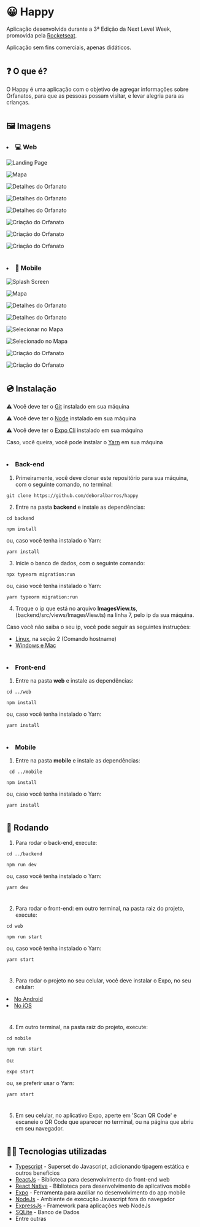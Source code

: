 # 😀 Happy

Aplicação desenvolvida durante a 3ª Edição da Next Level Week, promovida pela <a href="https://rocketseat.com.br">Rocketseat</a>.

Aplicação sem fins comerciais, apenas didáticos.

#

## ❓ O que é?

O Happy é uma aplicação com o objetivo de agregar informações sobre Orfanatos, para que as pessoas possam visitar, e levar alegria para as crianças.

#

## 🖼️ Imagens

### <li> 💻 Web

![Landing Page](https://github.com/deboralbarros/happy/blob/master/images/landing-page.png)

![Mapa](https://github.com/deboralbarros/happy/blob/master/images/map.png)

![Detalhes do Orfanato](https://github.com/deboralbarros/happy/blob/master/images/detail-1.png)

![Detalhes do Orfanato](https://github.com/deboralbarros/happy/blob/master/images/detail-2.png)

![Detalhes do Orfanato](https://github.com/deboralbarros/happy/blob/master/images/detail-3.png)

![Criação do Orfanato](https://github.com/deboralbarros/happy/blob/master/images/create-orphanage-1.png)

![Criação do Orfanato](https://github.com/deboralbarros/happy/blob/master/images/create-orphanage-2.png)

![Criação do Orfanato](https://github.com/deboralbarros/happy/blob/master/images/create-orphanage-3.png)

#

### <li> 📱 Mobile

![Splash Screen](https://github.com/deboralbarros/happy/blob/master/images/splash-screen.jpeg)

![Mapa](https://github.com/deboralbarros/happy/blob/master/images/mobile-map.jpeg)

![Detalhes do Orfanato](https://github.com/deboralbarros/happy/blob/master/images/mobile-detail-1.jpeg)

![Detalhes do Orfanato](https://github.com/deboralbarros/happy/blob/master/images/mobile-detail-2.jpeg)

![Selecionar no Mapa](https://github.com/deboralbarros/happy/blob/master/images/selectmap-1.jpeg)

![Selecionado no Mapa](https://github.com/deboralbarros/happy/blob/master/images/select-map.jpeg)

![Criação do Orfanato](https://github.com/deboralbarros/happy/blob/master/images/mobile-create-1.jpeg)

![Criação do Orfanato](https://github.com/deboralbarros/happy/blob/master/images/mobile-create-2.jpeg)

#

## 💿 Instalação

⚠️ Você deve ter o <a href="https://git-scm.com/downloads">Git</a> instalado em sua máquina

⚠️ Você deve ter o <a href="https://nodejs.org/en/download/package-manager/">Node</a> instalado em sua máquina

⚠️ Você deve ter o <a href="https://docs.expo.io/workflow/expo-cli/">Expo Cli</a> instalado em sua máquina

Caso, você queira, você pode instalar o <a href="https://yarnpkg.com/getting-started/install">Yarn</a> em sua máquina

#

### <li> Back-end

1. Primeiramente, você deve clonar este repositório para sua máquina, com o seguinte comando, no terminal:

```
git clone https://github.com/deboralbarros/happy
```

2. Entre na pasta **backend** e instale as dependências:

```
cd backend
```

```
npm install
```

ou, caso você tenha instalado o Yarn:

```
yarn install
```

3. Inicie o banco de dados, com o seguinte comando:

```
npx typeorm migration:run
```

ou, caso você tenha instalado o Yarn:

```
yarn typeorm migration:run
```

4. Troque o ip que está no arquivo **ImagesView.ts**, (backend/src/views/ImagesView.ts) na linha 7, pelo ip da sua máquina.

Caso você não saiba o seu ip, você pode seguir as seguintes instruções:

<ul>
<li><a href="https://sempreupdate.com.br/6-maneiras-de-encontrar-o-seu-endereco-ip-no-linux/">Linux</a>, na seção 2 (Comando hostname)</li>

<li><a href="https://www.techtudo.com.br/dicas-e-tutoriais/noticia/2014/03/como-descobrir-o-ip-interno-e-externo-do-seu-computador-entenda.html#:~:text=Na%20janela%20do%20%E2%80%9CPromt%20de,exibido%20em%20%E2%80%9CEndere%C3%A7o%20IPv4%E2%80%B3.">Windows e Mac</a></li>
</ul>

#

### <li> Front-end

1. Entre na pasta **web** e instale as dependências:

```
cd ../web
```

```
npm install
```

ou, caso você tenha instalado o Yarn:

```
yarn install
```

#

### <li> Mobile

1. Entre na pasta **mobile** e instale as dependências:

```
 cd ../mobile
```

```
npm install
```

ou, caso você tenha instalado o Yarn:

```
yarn install
```

#

## 🚀 Rodando

1.  Para rodar o back-end, execute:

```
cd ../backend
```

```
npm run dev
```

ou, caso você tenha instalado o Yarn:

```
yarn dev
```

#

2.  Para rodar o front-end: em outro terminal, na pasta raiz do projeto, execute:

```
cd web
```

```
npm run start
```

ou, caso você tenha instalado o Yarn:

```
yarn start
```

#

3. Para rodar o projeto no seu celular, você deve instalar o Expo, no seu celular:

<li><a href="https://play.google.com/store/apps/details?id=host.exp.exponent">No Android</a></li>
<li><a href="https://search.itunes.apple.com/WebObjects/MZContentLink.woa/wa/link?path=apps%2fexponent">No iOS</a></li>

#

4. Em outro terminal, na pasta raiz do projeto, execute:

```
cd mobile
```

```
npm run start
```

ou:

```
expo start
```

ou, se preferir usar o Yarn:

```
yarn start
```

#

5. Em seu celular, no aplicativo Expo, aperte em 'Scan QR Code' e escaneie o QR Code que aparecer no terminal, ou na página que abriu em seu navegador.

#

## 👩‍💻 Tecnologias utilizadas
<ul>
<li><a href="https://www.typescriptlang.org/">Typescript</a> - Superset do Javascript, adicionando tipagem estática e outros benefícios</li>

<li><a href="https://pt-br.reactjs.org/">ReactJs</a> - Biblioteca para desenvolvimento do front-end web</li>

<li><a href="https://reactnative.dev/">React Native</a> - Biblioteca para desenvolvimento de aplicativos mobile</li>

<li><a href="https://expo.io/">Expo</a> - Ferramenta para auxiliar no desenvolvimento do app mobile</li>

<li><a href="https://nodejs.org/en/">NodeJs</a> - Ambiente de execução Javascript fora do navegador</li>

<li><a href="https://expressjs.com/pt-br/">ExpressJs</a> - Framework para aplicações web NodeJs</li>

<li><a href="https://www.sqlite.org/index.html">SQLite</a> - Banco de Dados</li>

<li>Entre outras</li>
</ul>